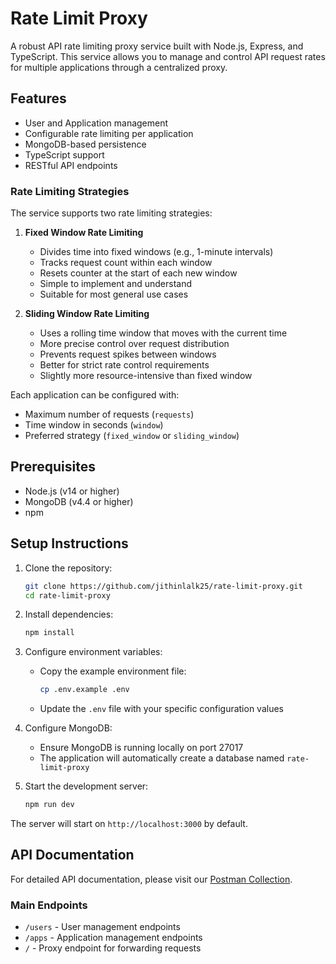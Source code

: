 # Rate Limit Proxy

A robust API rate limiting proxy service built with Node.js, Express, and TypeScript. This service allows you to manage and control API request rates for multiple applications through a centralized proxy.

## Features

- User and Application management
- Configurable rate limiting per application
- MongoDB-based persistence
- TypeScript support
- RESTful API endpoints

### Rate Limiting Strategies

The service supports two rate limiting strategies:

1. **Fixed Window Rate Limiting**

   - Divides time into fixed windows (e.g., 1-minute intervals)
   - Tracks request count within each window
   - Resets counter at the start of each new window
   - Simple to implement and understand
   - Suitable for most general use cases

2. **Sliding Window Rate Limiting**
   - Uses a rolling time window that moves with the current time
   - More precise control over request distribution
   - Prevents request spikes between windows
   - Better for strict rate control requirements
   - Slightly more resource-intensive than fixed window

Each application can be configured with:

- Maximum number of requests (`requests`)
- Time window in seconds (`window`)
- Preferred strategy (`fixed_window` or `sliding_window`)

## Prerequisites

- Node.js (v14 or higher)
- MongoDB (v4.4 or higher)
- npm

## Setup Instructions

1. Clone the repository:

   ```bash
   git clone https://github.com/jithinlalk25/rate-limit-proxy.git
   cd rate-limit-proxy
   ```

2. Install dependencies:

   ```bash
   npm install
   ```

3. Configure environment variables:

   - Copy the example environment file:
     ```bash
     cp .env.example .env
     ```
   - Update the `.env` file with your specific configuration values

4. Configure MongoDB:

   - Ensure MongoDB is running locally on port 27017
   - The application will automatically create a database named `rate-limit-proxy`

5. Start the development server:
   ```bash
   npm run dev
   ```

The server will start on `http://localhost:3000` by default.

## API Documentation

For detailed API documentation, please visit our [Postman Collection](https://documenter.getpostman.com/view/18015134/2sAYQUqZq6).

### Main Endpoints

- `/users` - User management endpoints
- `/apps` - Application management endpoints
- `/` - Proxy endpoint for forwarding requests
